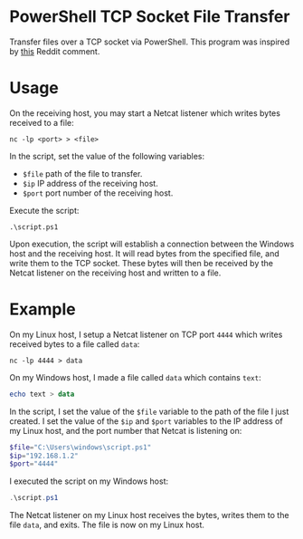 # PowerShell TCP Socket File Transfer
Transfer files over a TCP socket via PowerShell. This program was inspired by [this](https://www.reddit.com/r/PowerShell/comments/yjhlv0/comment/iuorp5p/) Reddit comment.

# Usage
On the receiving host, you may start a Netcat listener which writes bytes received to a file:
```
nc -lp <port> > <file>
```

In the script, set the value of the following variables:
- `$file` path of the file to transfer.
- `$ip` IP address of the receiving host.
- `$port` port number of the receiving host.

Execute the script:
```
.\script.ps1
```

Upon execution, the script will establish a connection between the Windows host and the receiving host. It will read bytes from the specified file, and write them to the TCP socket. These bytes will then be received by the Netcat listener on the receiving host and written to a file.

# Example
On my Linux host, I setup a Netcat listener on TCP port `4444` which writes received bytes to a file called `data`:
```
nc -lp 4444 > data
```

On my Windows host, I made a file called `data` which contains `text`:
```powershell
echo text > data
```

In the script, I set the value of the `$file` variable to the path of the file I just created. I set the value of the `$ip` and `$port` variables to the IP address of my Linux host, and the port number that Netcat is listening on:
```powershell
$file="C:\Users\windows\script.ps1"
$ip="192.168.1.2"
$port="4444"
```

I executed the script on my Windows host:
```powershell
.\script.ps1
```

The Netcat listener on my Linux host receives the bytes, writes them to the file `data`, and exits. The file is now on my Linux host.
